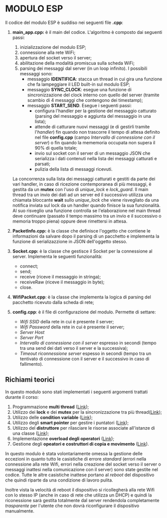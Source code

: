 # MODULO ESP

Il codice del modulo ESP è suddiso nei seguenti file **.cpp**:
1.  **main_app.cpp:** è il main del codice. L'algoritmo è composto dai seguenti passi:
    1. inizializzazione del modulo ESP;
    2. connessione alla rete WiFi;
    3. apertura del socket verso il server;
    4. abilitazione della modalità promiscua sulla scheda WiFi;
    5. parsing dei messaggi dal server (in un loop infinito). I possibili messaggi sono:
        * messaggio **IDENTIFICA**: stacca un thread in cui gira una funzione che fa lampeggiare il LED built-in sul modulo ESP;
        * messaggio **SYNC_CLOCK**: esegue una funzione di sincronizzazione del clock interno con quello del server (tramite scambio di 4 messaggi che contengono dei timestamp);
        * messaggio **START_SEND**. Esegue i seguenti passi: 
            * configura l'handler per la gestione del messaggio catturato (parsing del messaggio e aggiunta del messaggio in una lista);
            * attende di catturare nuovi messaggi (e di gestirli tramite l'*handler*) fin quando non trascorre il tempo di attesa definito nel file **config.cpp** (campo *Intervallo di connessione con il server*) o fin quando la mememoria occupata non supera il 90% di quella totale;
            * invio sul socket con il server di un messaggio JSON che serializza i dati contenuti nella lista dei messaggi catturati e parsati;
            * pulizia della lista di messaggi ricevuti.
    
    La concorrenza sulla lista dei messaggi catturati e gestiti da parte dei vari handler, in caso di ricezione contemporanea di più messaggi, è gestita da un **mutex** con l'uso di *unique_lock* e *lock_guard*.
    Il main thread tra un invio dei dati ad un server ed il successivo utilizza una chiamata bloccante **wait** sullo *unique_lock* che viene risvegliato da una notifica inviata sul lock da un handler quando finisce la sua funzionalità. Al suo risveglio una funzione controlla se l'elaborazione nel main thread deve continuare (passato il tempo massimo tra un invio e il successivo o memoria troppo piena) oppure deve rimettersi in attesa.
2. **PacketInfo.cpp:** è la classe che definisce l'oggetto che contiene le informazioni da salvare dopo il parsing di un pacchetto e implementa la funzione di serializazzione in JSON dell'oggetto stesso.
3. **Socket.cpp:** è la classe che gestisce il Socket per la connessione al server. Implementa le seguenti funzionalità:
    * connect;
    * send;
    * receive (riceve il messaggio in stringa);
    * receiveRaw (riceve il messaggio in byte);
    * close.
4. **WifiPacket.cpp**: è la classe che implementa la logica di parsing del pacchetto ricevuto dalla scheda di rete;
5. **config.cpp**: è il file di configurazione del modulo. Permette di settare:
    * *Wifi SSID* della rete in cui è presente il server;
    * *Wifi Password* della rete in cui è presente il server;
    * *Server Host*
    * *Server Port*
    * *Intervallo di connessione con il server* espresso in secondi (tempo tra una send dei dati verso il server e la successiva);
    * *Timeout riconnessione server* espesso in secondi (tempo tra un tentivato di connessione con il server e il successivo in caso di fallimento).

## Richiami teorici

In questo modulo sono stati implementati i seguenti argomenti trattati durante il corso:

1. Programmazione **multi thread** ([Link](main_app.cpp#L107)); 
2. Utilizzo dei **lock** e dei **mutex** per la sincronizzazione tra più thread([Link](main_app.cpp#L127));
3. Utilizzo delle **condition variable** ([Link](main_app.cpp#L129));
4. Utilizzo degli **smart pointer** per gestire i puntatori ([Link](main_app.cpp#L72));
5. Utilizzo del **distruttore** per rilasciare le risorse associate all'istanze di una classe ([Link](Socket.cpp#L49));
6. Implementazione **overload degli operatori** ([Link](Socket.cpp#L53));
7. Gestione degli **opeatori e costruttori di copia e movimento** ([Link](Socket.h#L25)).

In questo modulo è stata volontariamente omessa la gestione delle eccezioni in quanto tutto le casistiche di errore *standard* (errori nella connessione alla rete Wifi, errori nella creazione del socket verso il server o messaggi inattesi nella comunicazione con il server) sono state gestite nel codice. Tutte le altre casistiche inattese portano al *reboot* del dispositivo che quindi riparte da una condizione di lavoro pulita.

Inoltre vista la velocità di reboot il dispositivo si ricollegherà alla rete Wifi con lo stesso IP (anche in caso di rete che utilizza un DHCP) e quindi la riconessione sarà gestita totalmente dal server rendendola completamente *trasparente* per l'utente che non dovrà riconfigurare il dispositivo manualmente.   
 
